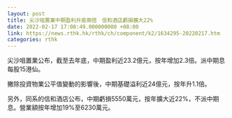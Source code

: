 ```yaml
---
layout: post
title: 尖沙咀置業中期盈利升逾兩倍　信和酒店虧損擴大22%
date: 2022-02-17 17:08:49.000000000 +08:00
link: https://news.rthk.hk/rthk/ch/component/k2/1634295-20220217.htm
categories: rthk
---
```


尖沙咀置業公布，截至去年底，中期盈利近23.2億元，按年增加2.3倍。派中期息每股15港仙。

撇除投資物業公平值變動的影響後，中期基礎溢利近24億元，按年升1.1倍。

另外，同系的信和酒店公布，中期虧損5550萬元，按年擴大近22%，不派中期息。營業額按年增加19%至6230萬元。
